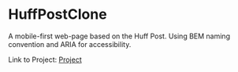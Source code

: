 # HuffPostClone
A mobile-first web-page based on the Huff Post. Using BEM naming convention and ARIA for accessibility. 


Link to Project: [Project](https://olivrrrrr.github.io/HuffPostClone/)
